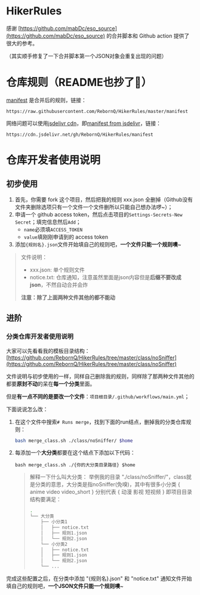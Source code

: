 # HikerRules

感谢 [https://github.com/mabDc/eso_source](https://github.com/mabDc/eso_source) 的合并脚本和 Github action 提供了很大的参考。

（其实顺手修复了一下合并脚本第一个JSON对象会重复出现的问题）

# 仓库规则（README也抄了🙈️）
[manifest](https://raw.githubusercontent.com/RebornQ/HikerRules/master/manifest) 是合并后的规则，链接：

`https://raw.githubusercontent.com/RebornQ/HikerRules/master/manifest`

网络问题可以使用[jsdelivr cdn](https://www.jsdelivr.com/?docs=gh)，即[manifest from jsdelivr](https://cdn.jsdelivr.net/gh/RebornQ/HikerRules/manifest)，链接：

`https://cdn.jsdelivr.net/gh/RebornQ/HikerRules/manifest`

# 仓库开发者使用说明
## 初步使用
1. 首先，你需要 fork 这个项目，然后把我的规则 xxx.json 全删掉（Github没有文件夹删除选项只有一个文件一个文件删所以只能自己想办法啰~）；
2. 申请一个 github access token，然后点击项目的`Settings-Secrets-New Secret`；填完信息然后`Add`；
    - `name`必须填`ACCESS_TOKEN`
    - `value`填刚刚申请到的 access token
3. 添加`{规则名}.json`文件开始填自己的规则吧，**一个文件只能一个规则噢**~

> 文件说明：
> - xxx.json: 单个规则文件
> - notice.txt: 仓库通知，注意虽然里面是json内容但是**后缀不要改成json**，不然自动合并会炸
>
> **注意：除了上面两种文件其他的都不能动**

## 进阶
### 分类仓库开发者使用说明
大家可以先看看我的模板目录结构：[https://github.com/RebornQ/HikerRules/tree/master/class/noSniffer](https://github.com/RebornQ/HikerRules/tree/master/class/noSniffer)

文件说明与初步使用的一样，同样自己删除我的规则，同样除了那两种文件其他的都要**原封不动**的呆在**每一个分类**里面。

但是**有一点不同的是要改一个文件**：`项目根目录/.github/workflows/main.yml`；

下面说说怎么改：
1. 在这个文件中搜索`# Runs merge`，找到下面的run结点，删掉我的分类仓库规则：

   ```bash
   bash merge_class.sh ./class/noSniffer/ $home
   ```
2. 每添加一个**大分类**都要在这个结点下添加以下代码：

   ```shell
   bash merge_class.sh ./{你的大分类目录路径} $home
   ```

   > 解释一下什么叫大分类：
   > 举例我的目录 "./class/noSniffer/"，class就是分类的意思，大分类是指noSniffer(免嗅)，其中有很多小分类 { anime video video_short } 分别代表 { 动漫 影视 短视频 }
   > 即项目目录结构要满足：
   > ```bash
   > .
   > └── 大分类
   >     ├── 小分类1
   >     │   ├── notice.txt
   >     │   ├── 规则1.json
   >     │   └── 规则2.json
   >     └── 小分类2
   >     │   ├── notice.txt
   >     │   ├── 规则1.json
   >     │   └── 规则2.json
   >     └── ...
   > ```

完成这些配置之后，在分类中添加 "{规则名}.json" 和 "notice.txt" 通知文件开始填自己的规则吧，**一个JSON文件只能一个规则噢**~

